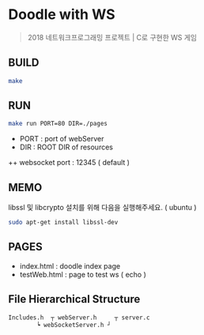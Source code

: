 # Doodle with WS
> 2018 네트워크프로그래밍 프로젝트 | C로 구현한 WS 게임


## BUILD 
```sh
make
```

## RUN 
```sh
make run PORT=80 DIR=./pages
```

* PORT : port of webServer
* DIR : ROOT DIR of resources

++ websocket port : 12345 ( default )


## MEMO
libssl 및 libcrypto 설치를 위해 다음을 실행해주세요. ( ubuntu )
```sh
sudo apt-get install libssl-dev
```

## PAGES
* index.html : doodle index page
* testWeb.html : page to test ws ( echo )


## File Hierarchical Structure
```sh
Includes.h 	┬ webServer.h 	  ┬ server.c 
		┕ webSocketServer.h ┘
```